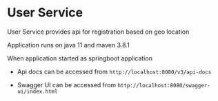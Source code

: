 # User Service
User Service provides api for registration based on geo location

Application runs on java 11 and maven 3.8.1

When application started as springboot application


* Api docs can be accessed from `http://localhost:8080/v3/api-docs`

* Swagger UI can be accessed from `http://localhost:8080/swagger-ui/index.html`
